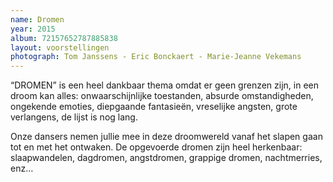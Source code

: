 ```yaml
---
name: Dromen
year: 2015
album: 72157652787885838
layout: voorstellingen
photograph: Tom Janssens - Eric Bonckaert - Marie-Jeanne Vekemans
---
```

“DROMEN” is een heel dankbaar thema omdat er geen grenzen zijn, in een droom kan alles: onwaarschijnlijke toestanden, absurde omstandigheden, ongekende emoties, diepgaande fantasieën, vreselijke angsten, grote verlangens, de lijst is nog lang.

Onze dansers nemen jullie mee in deze droomwereld vanaf het slapen gaan tot en met het ontwaken. De opgevoerde dromen zijn heel herkenbaar: slaapwandelen, dagdromen, angstdromen, grappige dromen, nachtmerries, enz…

